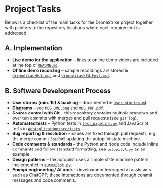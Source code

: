 # Project Tasks

Below is a checklist of the main tasks for the DroneStrike project together with pointers to the repository locations where each requirement is addressed.

## A. Implementation

- **Live demo for the application** – links to online demo videos are included at the top of [`README.md`](README.md).
- **Offline demo recording** – sample recordings are stored in [`droneAttackEdi.mp4`](droneAttackEdi.mp4) and [`droneAttackEdiPov2.mp4`](droneAttackEdiPov2.mp4).

## B. Software Development Process

- **User stories (min. 10) & backlog** – documented in [`user_stories.md`](user_stories.md).
- **Diagrams** – see [`MDS_UML.png`](MDS_UML.png) and [`MDS_PDF.pdf`](MDS_PDF.pdf).
- **Source control with Git** – this repository contains multiple branches and over ten commits with merges and pull requests (see `git log`).
- **Automated tests** – Python tests in [`test_pipeline.py`](test_pipeline.py) and JavaScript tests in [`WebApplication/src/tests`](WebApplication/src/tests).
- **Bug reporting & resolution** – issues are fixed through pull requests, e.g. the merge commit `3aed805` updating the autopilot state machine.
- **Code comments & standards** – the Python and Node code include inline comments and follow standard formatting; see [`autopilot.py`](autopilot.py) as an example.
- **Design patterns** – the autopilot uses a simple state machine pattern implemented in [`autopilot.py`](autopilot.py).
- **Prompt engineering / AI tools** – development leveraged AI assistants such as ChatGPT; these interactions are documented through commit messages and code comments.

